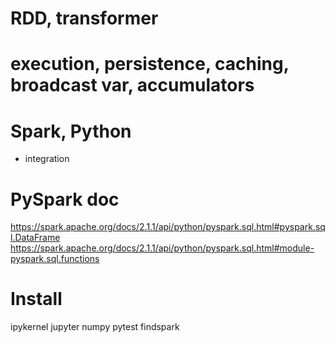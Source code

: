 # RDD, transformer 
# execution, persistence, caching, broadcast var, accumulators
# Spark, Python 
- integration 



# PySpark doc
https://spark.apache.org/docs/2.1.1/api/python/pyspark.sql.html#pyspark.sql.DataFrame
https://spark.apache.org/docs/2.1.1/api/python/pyspark.sql.html#module-pyspark.sql.functions


# Install 
ipykernel
jupyter
numpy
pytest
findspark
